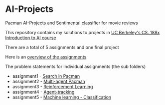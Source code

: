 # AI-Projects
Pacman AI-Projects and Sentimental classifier for movie reviews

This repository contains my solutions to projects in [UC Berkeley's CS. 188x Introduction to AI course](http://ai.berkeley.edu/home.html)

There are a total of 5 assignments and one final project

Here is an [overview of the assignments](http://ai.berkeley.edu/project_overview.html)

The problem statements for individual assignments (the sub folders)
* assignment1 - [Search in Pacman](http://ai.berkeley.edu/search.html)
* assignment2 - [Multi-agent Pacman](http://ai.berkeley.edu/multiagent.html)
* assignment3 - [Reinforcement Learning](http://ai.berkeley.edu/reinforcement.html)
* assignment4 - [Agent-tracking](http://ai.berkeley.edu/tracking.html)
* assignment5 - [Machine learning - Classification](http://ai.berkeley.edu/classification.html)
